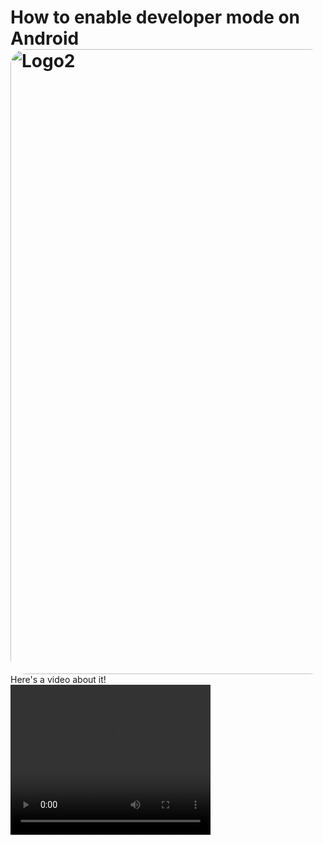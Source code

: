 # How to enable developer mode on Android<br><img src="https://encrypted-tbn0.gstatic.com/images?q=tbn:ANd9GcSM8GwAEBjdQ67EM74g48D3csMrfiG-wQ_0ww&usqp=CAU" alt="Logo2" style="float: left; margin-right: 10px; width: 1000px; border-radius: 25px" />

Here's a video about it!<br>
  <video width="320" height="240" controls>
  <source src="https://cdn.glitch.com/9de5adc4-a490-40db-b228-5564679d0d47%2Fvideoplayback.mp4?v=1629836433549" type="video/mp4">
  <source src="movie.ogg" type="video/ogg">
Your browser does not support the video tag. <a href="">
</video>
